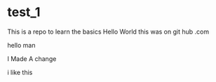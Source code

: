 # test_1
This is a repo to learn the basics
Hello World
this was on git hub .com


hello man

I Made A change


i like this 
